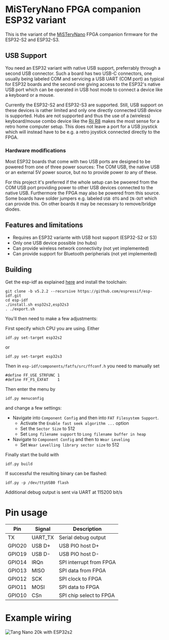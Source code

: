 # MiSTeryNano FPGA companion ESP32 variant

This is the variant of the
[MiSTeryNano](https://github.com/harbaum/MiSTeryNano) FPGA companion
firmware for the ESP32-S2 and ESP32-S3. 

## USB Support

You need an ESP32 variant with native USB support, preferrably through
a second USB connector. Such a board has two USB-C connectors, one
usually being labeled COM and servicing a USB UART (COM port) as
typical for ESP32 boards and the second one giving access to the
ESP32's native USB port which can be operated in USB host mode to
connect a device like a keyboard or a mouse.

Currently the ESP32-S2 and ESP32-S3 are supported. Still, USB support
on these devices is rather limited and only one directly connected USB
device is supported. Hubs are not supported and thus the use of a
(wireless) keyboard/mouse combo device like the [Rii
R8](http://www.riitek.eu/DE/Produkte/RT-MWK08RF_DE.html) makes the
most sense for a retro home computer setup. This does not leave a port
for a USB joystick which will instead have to be e.g. a retro joystick
connected directly to the FPGA.

### Hardware modifications

Most ESP32 boards that come with two USB ports are designed to
be powered from one of three power sources: The COM USB, the
native USB or an external 5V power source, but no to provide power
_to_ any of these.

For this project it's preferred if the whole setup can be pwoered from
the COM USB port providing power to other USB devices connected to the
native USB. Furthermore the FPGA may also be powered from this source.
Some boards have solder jumpers e.g. labeled ```USB OTG``` and
```IN-OUT``` which can provide this. On other boards it may be
necessary to remove/bridge diodes.

## Features and limitations

  - Requires an ESP32 variante with USB host support (ESP32-S2 or S3)
  - Only one USB device possible (no hubs)
  - Can provide wireless network connectivity (not yet implemented)
  - Can provide support for Bluetooth peripherials (not yet implemented)

## Building

Get the esp-idf as explained [here](https://docs.espressif.com/projects/esp-idf/en/stable/esp32/get-started/linux-macos-setup.html) and install the toolchain:

```
git clone -b v5.2.2 --recursive https://github.com/espressif/esp-idf.git
cd esp-idf
./install.sh esp32s2,esp32s3
. ./export.sh
````

You'll then need to make a few adjustments:

First specify which CPU you are using. Either

```
idf.py set-target esp32s2 
```

or

```
idf.py set-target esp32s3 
```

Then in ```esp-idf/components/fatfs/src/ffconf.h``` you need to
manually set
```
#define FF_USE_STRFUNC 1
#define FF_FS_EXFAT    1
```

Then enter the menu by

```
idf.py menuconfig
```

and change a few settings:

- Navigate into ```Component Config``` and then into ```FAT Filesystem Support```.
  - Activate the ```Enable fast seek algorithm ...``` option
  - Set the ```Sector Size``` to 512
  - Set ```Long filename support``` to ```Long filename buffer in heap```
- Navigate to ```Component Config``` and then to ```Wear Leveling```
  - Set ```Wear Levelling library sector size``` to 512

Finally start the build with 

```
idf.py build
```

If successful the resulting binary can be flashed:

```
idf.py -p /dev/ttyUSB0 flash
```

Additional debug output is sent via UART at 115200 bit/s

# Pin usage

| Pin | Signal | Description |
|---|---|---|
| TX | UART_TX  | Serial debug output |
| GPIO20  | USB D+ | USB PIO host D+ |
| GPIO19  | USB D- | USB PIO host D-   |
| GPIO14 | IRQn | SPI interrupt from FPGA |
| GPIO13 | MISO | SPI data from FPGA |
| GPIO12 | SCK | SPI clock to FPGA |
| GPIO11 | MOSI | SPI data to FPGA |
| GPIO10 | CSn | SPI chip select to FPGA |

# Example wiring

![Tang Nano 20k with ESP32s2](esp32s2_tn20k.png)
